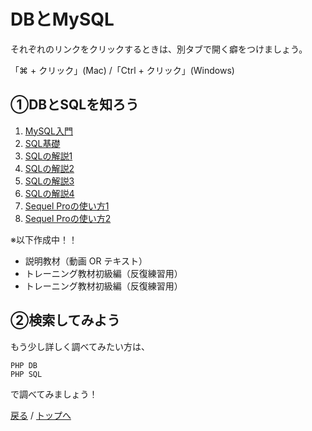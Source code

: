 # DBとMySQL
それぞれのリンクをクリックするときは、別タブで開く癖をつけましょう。

「⌘ + クリック」(Mac) /「Ctrl + クリック」(Windows)

## ①DBとSQLを知ろう
1. [MySQL入門]((https://dotinstall.com/lessons/basic_mysql_v3))
1. [SQL基礎](https://prog-8.com/languages/sql)
1. [SQLの解説1](https://www.sejuku.net/blog/74757)
1. [SQLの解説2](https://employment.en-japan.com/engineerhub/entry/2019/11/05/103000)
1. [SQLの解説3](https://kitsune.blog/db-study)
1. [SQLの解説4](https://kitsune.blog/mysql-command)
1. [Sequel Proの使い方1](https://pikawaka.com/tips/sequel_pro)
1. [Sequel Proの使い方2](https://www.sejuku.net/blog/49776)


 ※以下作成中！！
- 説明教材（動画 OR テキスト）
- トレーニング教材初級編（反復練習用）
- トレーニング教材初級編（反復練習用）


## ②検索してみよう
もう少し詳しく調べてみたい方は、
```
PHP DB
PHP SQL
```
で調べてみましょう！

[戻る](/web_application/index.md) /
[トップへ](/README.md)